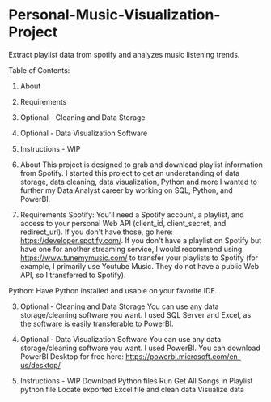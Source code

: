 # Personal-Music-Visualization-Project
Extract playlist data from spotify and analyzes music listening trends.

Table of Contents:
1. About
2. Requirements
3. Optional - Cleaning and Data Storage
4. Optional - Data Visualization Software
5. Instructions - WIP

1. About
This project is designed to grab and download playlist information from Spotify. I started this project to get an understanding of data storage, data cleaning, data visualization, Python and more I wanted to further my Data Analyst career by working on SQL, Python, and PowerBI.

2. Requirements
Spotify: You'll need a Spotify account, a playlist, and access to your personal Web API (client_id, client_secret, and redirect_url). If you don't have those, go here: https://developer.spotify.com/. If you don't have a playlist on Spotify but have one for another streaming service, I would recommend using https://www.tunemymusic.com/ to transfer your playlists to Spotify (for example, I primarily use Youtube Music. They do not have a public Web API, so I transferred to Spotify).

Python: Have Python installed and usable on your favorite IDE.

3. Optional - Cleaning and Data Storage
You can use any data storage/cleaning software you want. I used SQL Server and Excel, as the software is easily transferable to PowerBI.

4. Optional - Data Visualization Software
You can use any data storage/cleaning software you want. I used PowerBI. You can download PowerBI Desktop for free here: https://powerbi.microsoft.com/en-us/desktop/

5. Instructions - WIP
Download Python files
Run Get All Songs in Playlist python file
Locate exported Excel file and clean data
Visualize data
